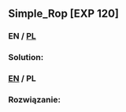 ## Simple_Rop [EXP 120]

>

### EN / [PL](#rozwiązanie)

### Solution:

### [EN](#solution) / PL

### Rozwiązanie:
